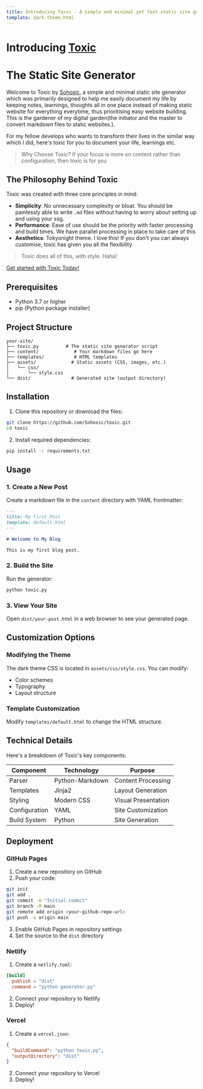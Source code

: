 ```yaml
---
title: Introducing Toxic - A simple and minimal yet fast static site generator
template: dark-theme.html
---
```


# Introducing [Toxic](https://github.com/Sohoxic/toxic) 

# The Static Site Generator 

Welcome to Toxic by [Sohoxic](https://github.com/Sohoxic/toxic), a simple and minimal static site generator which was primarily designed to help me easily document my life by keeping notes, learnings, thoughts all in one place instead of making static website for everything everytime, thus prioritising easy website building. This is the gardener of my digital garden(the initiator and the master to convert markdown files to static websites.).

For my fellow develops who wants to transform their lives in the similar way which I did, here's toxic for you to document your life, learnings etc. 

> Why Choose Toxic? 
> If your focus is more on content rather than configuration, then toxic is for you

## The Philosophy Behind Toxic

Toxic was created with three core principles in mind:

* **Simplicity**: No unnecessary complexity or bloat. You should be painlessly able to write `.md` files without having to worry about setting up and using your ssg.
* **Performance**: Ease of use should be the priority with faster processing and build times. We have parallel processing in place to take care of this
* **Aesthetics**: Tokyonight theme. I love this! If you don't you can always customise, toxic has given you all the flexibility

> Toxic does all of this, with style. Haha!

[Get started with Toxic Today!](https://github.com/Sohoxic/toxic) 

## Prerequisites

- Python 3.7 or higher
- pip (Python package installer)

## Project Structure

```
your-site/
├── toxic.py          # The static site generator script
├── content/             # Your markdown files go here
├── templates/           # HTML templates
├── assets/             # Static assets (CSS, images, etc.)
│   └── css/
│       └── style.css
└── dist/               # Generated site (output directory)
```

<!-- ## Key Features

Here's what makes Toxic special:

* **Dark Theme First**: Carefully crafted dark color scheme that reduces eye strain 😜
* **Lightning Fast**: Built with Python for optimal performance (supports parallel processing of md files)
* **Smart Defaults**: Pre-configured with Roboto Mono for excellent readability.
* **Responsive design**
* **Quick rebuild times**
* **Code syntax highlighting**
* **YAML frontmatter support** -->



## Installation

1. Clone this repository or download the files:
```bash
git clone https://github.com/Sohoxic/toxic.git
cd toxic
```

2. Install required dependencies:
```bash
pip install -r requirements.txt
```

## Usage

### 1. Create a New Post

Create a markdown file in the `content` directory with YAML frontmatter:

```markdown
---
title: My First Post
template: default.html
---

# Welcome to My Blog

This is my first blog post.
```

### 2. Build the Site

Run the generator:
```bash
python toxic.py
```

### 3. View Your Site

Open `dist/your-post.html` in a web browser to see your generated page.

## Customization Options

### Modifying the Theme

The dark theme CSS is located in `assets/css/style.css`. You can modify:
* Color schemes
* Typography
* Layout structure


### Template Customization

Modify `templates/default.html` to change the HTML structure.


## Technical Details

Here's a breakdown of Toxic's key components:

| Component | Technology | Purpose |
|-----------|------------|----------|
| Parser | Python-Markdown | Content Processing |
| Templates | Jinja2 | Layout Generation |
| Styling | Modern CSS | Visual Presentation |
| Configuration | YAML | Site Customization |
| Build System | Python | Site Generation |

## Deployment

### GitHub Pages

1. Create a new repository on GitHub
2. Push your code:
```bash
git init
git add .
git commit -m "Initial commit"
git branch -M main
git remote add origin <your-github-repo-url>
git push -u origin main
```
3. Enable GitHub Pages in repository settings
4. Set the source to the `dist` directory

### Netlify

1. Create a `netlify.toml`:
```toml
[build]
  publish = "dist"
  command = "python generator.py"
```
2. Connect your repository to Netlify
3. Deploy!

### Vercel

1. Create a `vercel.json`:
```json
{
  "buildCommand": "python toxic.py",
  "outputDirectory": "dist"
}
```
2. Connect your repository to Vercel
3. Deploy!






